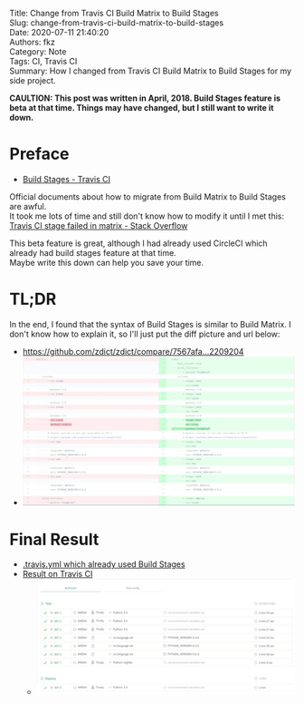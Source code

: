 Title: Change from Travis CI Build Matrix to Build Stages  
Slug: change-from-travis-ci-build-matrix-to-build-stages  
Date: 2020-07-11 21:40:20  
Authors: fkz  
Category: Note  
Tags: CI, Travis CI  
Summary: How I changed from Travis CI Build Matrix to Build Stages for my side project.


**CAULTION: This post was written in April, 2018. Build Stages feature is beta at that time. Things may have changed, but I still want to write it down.**  


# Preface

- [Build Stages - Travis CI](https://docs.travis-ci.com/user/build-stages/)

Official documents about how to migrate from Build Matrix to Build Stages are awful.  
It took me lots of time and still don't know how to modify it until I met this: [Travis CI stage failed in matrix - Stack Overflow](https://stackoverflow.com/questions/49387696/travis-ci-stage-failed-in-matrix/49409551#49409551)

This beta feature is great, although I had already used CircleCI which already had build stages feature at that time.  
Maybe write this down can help you save your time.


# TL;DR

In the end, I found that the syntax of Build Stages is similar to Build Matrix.
I don't know how to explain it, so I'll just put the diff picture and url below:

- <https://github.com/zdict/zdict/compare/7567afa...2209204>
- ![Travis CI Build Matrix vs Build Stages](/files/change-from-travis-ci-build-matrix-to-build-stages/travis-ci-build-matrix-vs-build-stages.jpg)


# Final Result

- [.travis.yml which already used Build Stages](https://github.com/zdict/zdict/blob/2209204aa70e80720823f6c60d4be82d25a49232/.travis.yml)
- [Result on Travis CI](https://travis-ci.org/github/zdict/zdict/builds/364780102)
    - ![Result on Travis CI](/files/change-from-travis-ci-build-matrix-to-build-stages/result-on-travis-ci.jpg)
